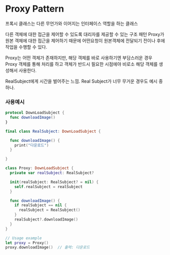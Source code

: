 # Proxy Pattern
프록시 클래스는 다른 무언가와 이어지는 인터페이스 역할을 하는 클래스

다른 객체에 대한 접근을 제어할 수 있도록 대리자를 제공할 수 있는 구조 패턴
Proxy가 원본 객체에 대한 접근을 제어하기 때문에 어떤요청이 원본객체에 전달되기 전이나 후에 작업을 수행할 수 있다.

Proxy는 어떤 객체가 존재하지만, 해당 객체를 바로 사용하기엔 부담스러운 경우 Proxy 객체를 통해 처리를 하고 객체가 반드시 필요한 시점에야 비로소 해당 객체를 생성해서 사용한다.

RealSubject에게 시간을 벌어주는 느낌. Real Subject가 너무 무거운 경우도 예시 중 하나.


### 사용예시

```swift
protocol DownLoadSubject {
  func downloadImage()
}

final class RealSubject: DownLoadSubject {

  func downloadImage() {
    print("다운로드")
  }

}

class Proxy: DownLoadSubject {
  private var realSubject: RealSubject?

  init(realSubject: RealSubject? = nil) {
    self.realSubject = realSubject
  }

  func downloadImage() {
    if realSubject == nil {
      realSubject = RealSubject()
    }
    realSubject?.downloadImage()
  }
}

// Usage example
let proxy = Proxy()
proxy.downloadImage()  // 출력: 다운로드
